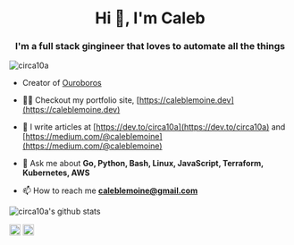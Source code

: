 <h1 align="center">Hi 👋, I'm Caleb</h1>
<h3 align="center">I'm a full stack gingineer that loves to automate all the things</h3>
<p align="left"> <img src="https://komarev.com/ghpvc/?username=circa10a" alt="circa10a" /> </p>

- Creator of [Ouroboros](https://github.com/pyouroboros/ouroboros)

- 👨‍💻  Checkout my portfolio site, [https://caleblemoine.dev](https://caleblemoine.dev)

- 📝  I write articles at [https://dev.to/circa10a](https://dev.to/circa10a) and [https://medium.com/@caleblemoine](https://medium.com/@caleblemoine)

- 💬  Ask me about **Go, Python, Bash, Linux, JavaScript, Terraform, Kubernetes, AWS**

- 📫  How to reach me **caleblemoine@gmail.com**

![circa10a's github stats](https://github-readme-stats.vercel.app/api?username=circa10a&show_icons=true")

<a href="https://linkedin.com/in/caleblemoine" target="blank"><img align="center" src="https://cdn.jsdelivr.net/npm/simple-icons@3.0.1/icons/linkedin.svg" alt="caleblemoine" height="20" width="20" /></a>
<a href="https://medium.com/@caleblemoine" target="blank"><img align="center" src="https://cdn.jsdelivr.net/npm/simple-icons@3.0.1/icons/medium.svg" alt="@caleblemoine" height="20" width="20" /></a>
</p>

